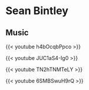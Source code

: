 # Sean Bintley

## Music

{{< youtube h4bOcqbPpco >}}

{{< youtube JUC1aS4-Ig0 >}}

{{< youtube TN2hTNMTeLY >}}

{{< youtube 6SMBSwuH9rQ >}}